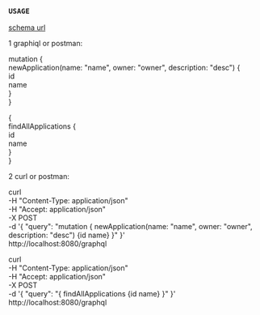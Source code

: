 ### `USAGE`

[schema url](http://localhost:8080/graphql/schema.json)

1 graphiql or postman:

mutation {  
  newApplication(name: "name", owner: "owner", description: "desc") {  
    id  
    name  
  }  
}

{  
  findAllApplications {  
    id  
    name  
  }  
}

2 curl or postman:

curl \
  -H "Content-Type: application/json" \
  -H "Accept: application/json" \
  -X POST \
  -d '{ "query": "mutation { newApplication(name: \"name\", owner: \"owner\", description: \"desc\") {id name} }" }' \
  http://localhost:8080/graphql

curl \
  -H "Content-Type: application/json" \
  -H "Accept: application/json" \
  -X POST \
  -d '{ "query": "{ findAllApplications {id name} }" }' \
  http://localhost:8080/graphql
